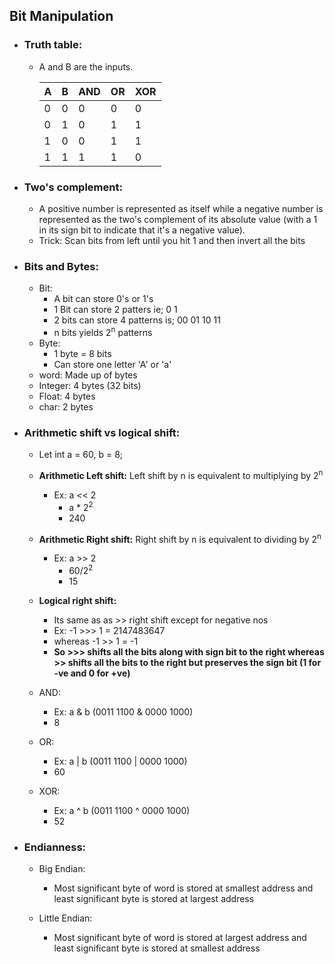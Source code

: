 ## Bit Manipulation

* ### **Truth table:** 
	* A and B are the inputs.

      | A | B | AND |OR |XOR|
      | :-|:- |:-   |:- |:- |
      | 0 | 0 | 0   |0  | 0 |
      | 0 | 1 | 0   |1  | 1 |
      | 1 | 0 | 0   |1  | 1 |
      | 1 | 1 | 1   |1  | 0 |

* ### **Two's complement:**
	* A positive number is represented as itself while a negative number is represented as the two's complement of its absolute value (with a 1 in its sign bit to indicate that it's a negative value). 
	* Trick: Scan bits from left until you hit 1 and then invert all the bits

* ### **Bits and Bytes:**
  * Bit:
      * A bit can store 0's or 1's
      * 1 Bit can store 2 patters ie; 0 1
      * 2 bits can store 4 patterns is; 00 01 10 11 
      * n bits yields 2<sup>n</sup> patterns
  * Byte: 
      * 1 byte = 8 bits
      * Can store one letter 'A' or 'a'
  * word: Made up of bytes
  * Integer: 4 bytes (32 bits)
  * Float: 4 bytes
  * char: 2 bytes

* ### **Arithmetic shift vs logical shift:**
    * Let int a = 60, b = 8;

  * **Arithmetic Left shift:** Left shift by n is equivalent to multiplying by 2<sup>n</sup>
      * Ex: a << 2 
          * a *  2<sup>2</sup>
          * 240

  * **Arithmetic Right shift:** Right shift by n is equivalent to dividing by 2<sup>n</sup>
      * Ex: a >> 2
          *  60/2<sup>2</sup>
          * 15

  * **Logical right shift:** 
  	  * Its same as as >> right shift except for negative nos
      * Ex: -1 >>> 1 = 2147483647
      * whereas  -1 >> 1 = -1
      * **So >>> shifts all the bits along with sign bit to the right whereas >> shifts all the bits to the right but preserves the sign bit (1 for -ve and 0 for +ve)**

  * AND:
      * Ex: a & b  (0011 1100  &  0000 1000)
      * 8

  * OR:
      * Ex: a | b  (0011 1100  |  0000 1000)
      * 60

  * XOR:
      * Ex: a ^ b  (0011 1100  ^  0000 1000)
      * 52


* ### **Endianness**:
	* Big Endian:
    	* Most significant byte of word is stored at smallest address and least significant byte is stored at largest address

	* Little Endian:
    	* Most significant byte of word is stored at largest address and least significant byte is stored at smallest address